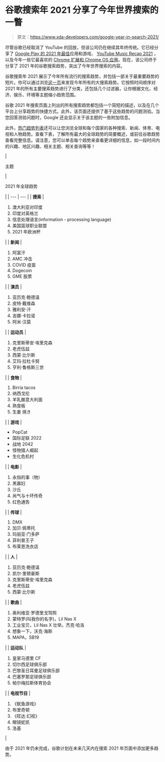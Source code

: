 # 谷歌搜索年 2021 分享了今年世界搜索的一瞥

> 原文：<https://www.xda-developers.com/google-year-in-search-2021/>

尽管谷歌已经取消了 YouTube 的回放，但该公司仍在继续其年终传统。它已经分享了 [Google Play 的 2021 年最佳](https://www.xda-developers.com/google-play-best-of-2021/)应用和游戏、 [YouTube Music Recap 2021](https://www.xda-developers.com/youtube-music-2021-recap-rolling-out/) ，以及今年一些它最喜欢的 [Chrome 扩展和 Chrome OS 应用](https://www.xda-developers.com/google-shares-top-chrome-extensions-chrome-os-apps-2021/)。现在，该公司终于分享了 2021 年的谷歌搜索趋势，突出了今年世界搜索的内容。

谷歌搜索年 2021 展示了今年所有流行的搜索趋势，并包括一部关于最重要趋势的短片。你可以通过浏览[这一页](https://about.google/stories/year-in-search-2021/)来发现今年所有的大搜索趋势。它按照时间顺序对 2021 年的所有主要搜索趋势进行了分类，还包括几个过滤器，让你根据文化、经济、娱乐、环境等主题缩小趋势范围。

谷歌 2021 年搜索页面上列出的所有搜索趋势都包括一个简短的描述，以及在几个平台上分享趋势的快捷方式。此外，该页面还提供了基于这些趋势的问题测验。当您回答测验问题时，Google 还会显示关于该主题的一些附加信息。

此外，[热门趋势列表](https://trends.google.com/trends/yis/2021/GLOBAL/)还可以让您浏览全球和每个国家的各种搜索、新闻、体育、电视和人物趋势。查看下表，了解所有最大的全球趋势的简要概述，或前往谷歌趋势查看完整信息。请注意，您可以单击每个趋势来查看更详细的信息，如一段时间内的兴趣、地区兴趣、相关主题、相关查询等等！

| 

主题

 | 

2021 年全球趋势

 |
| --- | --- |
| **搜索** | 

1.  澳大利亚对印度
2.  印度对英格兰
3.  信息处理语言(information - processing language)
4.  美国篮球职业联盟
5.  2021 年欧洲杯

 |
| **新闻** | 

1.  阿富汗
2.  AMC 冲击
3.  COVID 疫苗
4.  Dogecoin
5.  GME 股票

 |
| **演员** | 

1.  亚历克·鲍德温
2.  皮特·戴维森
3.  雅利安·汗
4.  吉娜·卡拉诺
5.  阿米·汉莫

 |
| **运动员** | 

1.  克里斯蒂安·埃里克森
2.  老虎伍兹
3.  西蒙·比尔斯
4.  艾玛·拉杜卡努
5.  亨利·鲁格斯三世

 |
| **食物** | 

1.  Birria tacos
2.  纳西戈伦
3.  羊乳酪意大利面
4.  熟食板
5.  生姜 焼き

 |
| **游戏** | 

*   PopCat
*   国际足联 2022
*   战地 2042
*   怪物猎人崛起
*   生化危机村

 |
| **电影** | 

1.  永恒的事（物）
2.  黑寡妇
3.  沙丘
4.  尚气与十环传奇
5.  红色通告

 |
| **传球** | 

1.  DMX
2.  加贝·佩蒂托
3.  玛丽亚·门多萨
4.  菲利普王子
5.  布莱恩洗衣店

 |
| **人** | 

1.  亚历克·鲍德温
2.  凯尔·里顿豪斯
3.  克里斯蒂安·埃里克森
4.  老虎伍兹
5.  西蒙·比尔斯

 |
| **歌曲** | 

1.  奥利维亚·罗德里戈驾照
2.  蒙特罗(叫我你的名字)，Lil Nas X
3.  工业宝贝，Lil Nas X 壮举。杰克·哈洛
4.  想象一下，沃克·海斯
5.  MAPA，SB19

 |
| **运动队** | 

1.  皇家马德里 CF
2.  切尔西足球俱乐部
3.  巴黎圣日耳曼足球俱乐部
4.  巴塞罗那足球俱乐部
5.  帕尔梅拉斯体育协会

 |
| **电视节目** | 

1.  《鱿鱼游戏》
2.  布里奇顿
3.  《旺达·幻视》
4.  眼镜蛇凯
5.  洛基

 |

由于 2021 年仍未完成，谷歌计划在未来几天内在搜索 2021 年页面中添加更多趋势。